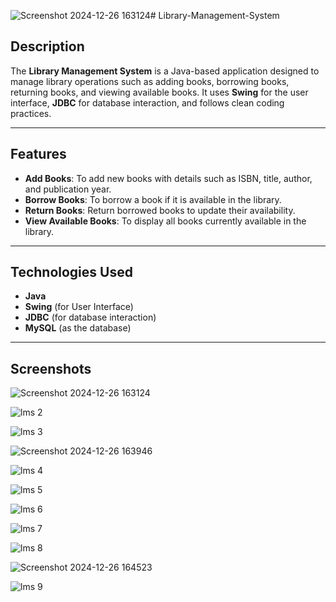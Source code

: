 ![Screenshot 2024-12-26 163124](https://github.com/user-attachments/assets/b6c1512d-e5fb-4158-bb3a-05890f0a2b7c)# Library-Management-System


## Description
The **Library Management System** is a Java-based application designed to manage library operations such as adding books, borrowing books, returning books, and viewing available books. It uses **Swing** for the user interface, **JDBC** for database interaction, and follows clean coding practices.

---

## Features
- **Add Books**: To add new books with details such as ISBN, title, author, and publication year.
- **Borrow Books**: To borrow a book if it is available in the library.
- **Return Books**: Return borrowed books to update their availability.
- **View Available Books**: To display all books currently available in the library.

---

## Technologies Used
- **Java**
- **Swing** (for User Interface)
- **JDBC** (for database interaction)
- **MySQL** (as the database)

---
## Screenshots
![Screenshot 2024-12-26 163124](https://github.com/user-attachments/assets/27755364-de10-433a-992a-d76075a1127e)

![lms 2](https://github.com/user-attachments/assets/9955ac8c-502e-4e7c-90a8-42a2bcb191bf)

![lms 3](https://github.com/user-attachments/assets/c3733248-f0c4-4426-891a-074d50132cff)

![Screenshot 2024-12-26 163946](https://github.com/user-attachments/assets/1c33831c-13d3-4e93-9fe4-ba8022510e65)

![lms 4 ](https://github.com/user-attachments/assets/d88ea3b1-358f-43bb-9e62-d10cceea6a23)

![lms 5](https://github.com/user-attachments/assets/d6ccaf26-f5fa-4aca-bb26-6dd5a89c0b25)

![lms 6](https://github.com/user-attachments/assets/819f65dc-96d1-446a-9c59-595ef1924292)

![lms 7](https://github.com/user-attachments/assets/315a3dc2-051c-4fa3-b31a-79ef6072d6ea)

![lms 8](https://github.com/user-attachments/assets/f1bfbf76-32a4-449f-a34d-cf06c0250d39)

![Screenshot 2024-12-26 164523](https://github.com/user-attachments/assets/205c4e60-ea45-4578-9921-26e967086539)

![lms 9](https://github.com/user-attachments/assets/d1a86ba4-79e6-4fa2-be38-3c5f8820d01d)
